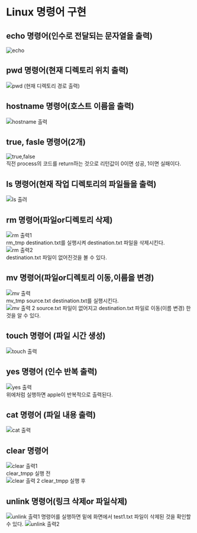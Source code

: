 # Linux 명령어 구현<br>
## echo 명령어(인수로 전달되는 문자열을 출력)
![echo](https://github.com/Jun-1108/Linux-/assets/48702150/cd88f540-cbb0-493e-91a1-af9916b68f27)<br>
## pwd 명령어(현재 디렉토리 위치 출력)
![pwd (현재 디렉토리 경로 출력)](https://github.com/Jun-1108/Linux-/assets/48702150/371eb7e6-62b4-46d3-83a9-3877d7181633)<br>
## hostname 명령어(호스트 이름을 출력)
![hostname 출력](https://github.com/Jun-1108/Linux-/assets/48702150/d9dcf0fe-f7cb-4e42-836c-5e5c2cff548f)<br>
## true, fasle 명령어(2개)
![true,false](https://github.com/Jun-1108/Linux-/assets/48702150/e90218ce-db0a-4e65-8ef8-edb77cb40444)<br>
직전 process의 코드를 return하는 것으로 리턴값이 0이면 성공, 1이면 실패이다.<br>
## ls 명령어(현재 작업 디렉토리의 파일들을 출력)
![ls 출려](https://github.com/Jun-1108/Linux-/assets/48702150/46d060cb-daba-45c8-9bdb-4a338aa54354)<br>
## rm 명령어(파일or디렉토리 삭제)
![rm 출력1](https://github.com/Jun-1108/Linux-/assets/48702150/91d0ccad-109e-4be7-911f-790113a00aaf)<br>
rm_tmp destination.txt를 실행시켜 destination.txt 파일을 삭제시킨다.
![rm 출력2](https://github.com/Jun-1108/Linux-/assets/48702150/974fd918-04d8-4d16-8f98-0e364a56b68c)<br>
destination.txt 파일이 없어진것을 볼 수 있다.<br>
## mv 명령어(파일or디렉토리 이동,이름을 변경)
![mv 출력](https://github.com/Jun-1108/Linux-/assets/48702150/b5f9f49e-e1e6-4805-9c02-f505334cd8a8)<br>
mv_tmp source.txt destination.txt를 실행시킨다.<br>
![mv 출력 2](https://github.com/Jun-1108/Linux-/assets/48702150/08813281-ece9-4057-83be-40a33982baaa)
source.txt 파일이 없어지고 destination.txt 파일로 이동(이름 변경) 한 것을 알 수 있다.<br>
## touch 명령어 (파일 시간 생성)
![touch 출력](https://github.com/Jun-1108/Linux-/assets/48702150/738d8946-9f80-4ee5-ad4a-3e1affbbb330)<br>
## yes 명령어 (인수 반복 출력)
![yes 출력](https://github.com/Jun-1108/Linux-/assets/48702150/552e9560-c553-443c-b611-f64dd0ae2640)<br>
위에처럼 실행하면 apple이 반복적으로 출력된다.<br>
## cat 명령어 (파일 내용 출력)
![cat 출력](https://github.com/Jun-1108/Linux-/assets/48702150/4acb9794-663e-4ae7-88cb-1f808c75954a)<br>
## clear 명령어
![clear 출력1](https://github.com/Jun-1108/Linux-/assets/48702150/a0c7c69f-2a92-4bc0-b935-aa88b3edb381)<br>
clear_tmpp 실행 전<br>
![clear 출력 2](https://github.com/Jun-1108/Linux-/assets/48702150/200024b5-948b-4560-a9dc-5ff11fc7b849)
clear_tmpp 실행 후<br>
## unlink 명령어(링크 삭제or 파일삭제)
![unlink 출력1](https://github.com/Jun-1108/Linux-/assets/48702150/8a67aae5-ea4d-4044-a357-5a84fef675a7)
명령어를 실행하면 밑에 화면에서 test1.txt 파일이 삭제된 것을 확인할 수 있다.
![unlink 출력2](https://github.com/Jun-1108/Linux-/assets/48702150/9e9b9167-49a6-4ab7-acc3-e8d1beb18bf8)





